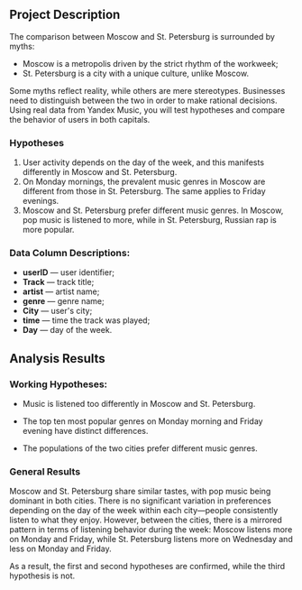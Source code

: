 ## **Project Description**

The comparison between Moscow and St. Petersburg is surrounded by myths:

- Moscow is a metropolis driven by the strict rhythm of the workweek;
- St. Petersburg is a city with a unique culture, unlike Moscow.

Some myths reflect reality, while others are mere stereotypes. Businesses need to distinguish between the two in order to make rational decisions. Using real data from Yandex Music, you will test hypotheses and compare the behavior of users in both capitals.

### **Hypotheses**

1. User activity depends on the day of the week, and this manifests differently in Moscow and St. Petersburg.
2. On Monday mornings, the prevalent music genres in Moscow are different from those in St. Petersburg. The same applies to Friday evenings.
3. Moscow and St. Petersburg prefer different music genres. In Moscow, pop music is listened to more, while in St. Petersburg, Russian rap is more popular.

### Data Column Descriptions:

- **userID** — user identifier;
- **Track** — track title;
- **artist** — artist name;
- **genre** — genre name;
- **City** — user's city;
- **time** — time the track was played;
- **Day** — day of the week.

## **Analysis Results**

### Working Hypotheses:

* Music is listened too differently in Moscow and St. Petersburg.

* The top ten most popular genres on Monday morning and Friday evening have distinct differences.

* The populations of the two cities prefer different music genres.

### **General Results**

Moscow and St. Petersburg share similar tastes, with pop music being dominant in both cities. There is no significant variation in preferences depending on the day of the week within each city—people consistently listen to what they enjoy. However, between the cities, there is a mirrored pattern in terms of listening behavior during the week: Moscow listens more on Monday and Friday, while St. Petersburg listens more on Wednesday and less on Monday and Friday.

As a result, the first and second hypotheses are confirmed, while the third hypothesis is not.
